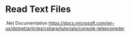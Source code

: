 Read Text Files
===============

.Net Documentation
https://docs.microsoft.com/en-us/dotnet/articles/csharp/tutorials/console-teleprompter